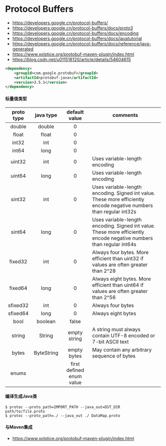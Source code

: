 # Protocol Buffers

- <https://developers.google.cn/protocol-buffers/>
- <https://developers.google.cn/protocol-buffers/docs/proto3>
- <https://developers.google.cn/protocol-buffers/docs/encoding>
- <https://developers.google.cn/protocol-buffers/docs/javatutorial>
- <https://developers.google.cn/protocol-buffers/docs/reference/java-generated>
- <https://www.xolstice.org/protobuf-maven-plugin/index.html>
- <https://blog.csdn.net/u011518120/article/details/54604615>

```xml
<dependency>
    <groupId>com.google.protobuf</groupId>
    <artifactId>protobuf-java</artifactId>
    <version>3.5.1</version>
</dependency>
```

#### 标量值类型
| proto type | java type | default value | comments |
| :---: | :---: | :---: | --- |
| double | double | 0 |
| float | float | 0 |
| int32 | int | 0 |
| int64 | long | 0 |
| uint32 | int | 0 | Uses variable-length encoding |
| uint64 | long | 0 | Uses variable-length encoding |
| sint32 | int | 0 | Uses variable-length encoding. Signed int value. These more efficiently encode negative numbers than regular int32s |
| sint64 | long | 0 | Uses variable-length encoding. Signed int value. These more efficiently encode negative numbers than regular int64s |
| fixed32 | int | 0 | Always four bytes. More efficient than uint32 if values are often greater than 2^28 |
| fixed64 | long | 0 | Always eight bytes. More efficient than uint64 if values are often greater than 2^56 |
| sfixed32 | int | 0 | Always four bytes |
| sfixed64 | long | 0 | Always eight bytes |
| bool | boolean | false |
| string | String | empty string | A string must always contain UTF-8 encoded or 7-bit ASCII text |
| bytes | ByteString | empty bytes | May contain any arbitrary sequence of bytes |
| enums |  | first defined enum value |

#### 编译生成Java类
```
$ protoc --proto_path=IMPORT_PATH --java_out=DST_DIR path/to/file.proto
$ protoc --proto_path=./ --java_out ./ DataMap.proto
```

#### 与Maven集成
- <https://www.xolstice.org/protobuf-maven-plugin/index.html>

